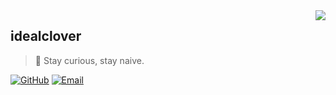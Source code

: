 <a href="#">
<img align="right" src='https://github-readme-stats.vercel.app/api?username=idealclover&show_icons=true&title_color=fff&icon_color=79ff97&text_color=9f9f9f&bg_color=151515&hide=["contribs"]'>
</a>

## idealclover

> 🍭 Stay curious, stay naive.

[![GitHub](https://img.shields.io/badge/dynamic/json?logo=github&label=GitHub+Followers&labelColor=282c34&style=flat-square&color=181717&query=%24.data.totalSubs&url=https%3A%2F%2Fapi.spencerwoo.com%2Fsubstats%2F%3Fsource%3Dgithub%26queryKey%3Didealclover&longCache=true)](https://github.com/cucerdariancatalin)
[![Email](https://img.shields.io/badge/-idealclover@163.com-911318?style=flat-square&logo=Mail.RU&logoColor=white&labelColor=c14438)](mailto:cucerdariancatalin@gmail.com)
